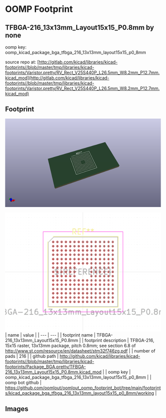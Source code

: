# OOMP Footprint  
## TFBGA-216_13x13mm_Layout15x15_P0.8mm  by none  
  
oomp key: oomp_kicad_package_bga_tfbga_216_13x13mm_layout15x15_p0_8mm  
  
source repo at: [http://gitlab.com/kicad/libraries/kicad-footprints//blob/master/tmp/libraries/kicad-footprints/Varistor.pretty/RV_Rect_V25S440P_L26.5mm_W8.2mm_P12.7mm.kicad_mod](http://gitlab.com/kicad/libraries/kicad-footprints//blob/master/tmp/libraries/kicad-footprints/Varistor.pretty/RV_Rect_V25S440P_L26.5mm_W8.2mm_P12.7mm.kicad_mod)  
## Footprint  
  
[![working_kicad_pcb_3d.png](working_kicad_pcb_3d_600.png)](working_kicad_pcb_3d.png)  
  
[![working.png](working_600.png)](working.png)  
| name | value | 
| --- | --- | 
| footprint name | TFBGA-216_13x13mm_Layout15x15_P0.8mm | 
| footprint description | TFBGA-216, 15x15 raster, 13x13mm package, pitch 0.8mm; see section 6.8 of http://www.st.com/resource/en/datasheet/stm32f746zg.pdf | 
| number of pads | 216 | 
| github path | http://github.com/kicad/libraries/kicad-footprints//blob/master/tmp/libraries/kicad-footprints/Package_BGA.pretty/TFBGA-216_13x13mm_Layout15x15_P0.8mm.kicad_mod | 
| oomp key | oomp_kicad_package_bga_tfbga_216_13x13mm_layout15x15_p0_8mm | 
| oomp bot github | https://github.com/oomlout/oomlout_oomp_footprint_bot/tree/main/footprints/kicad_package_bga_tfbga_216_13x13mm_layout15x15_p0_8mm/working | 
## Images  
